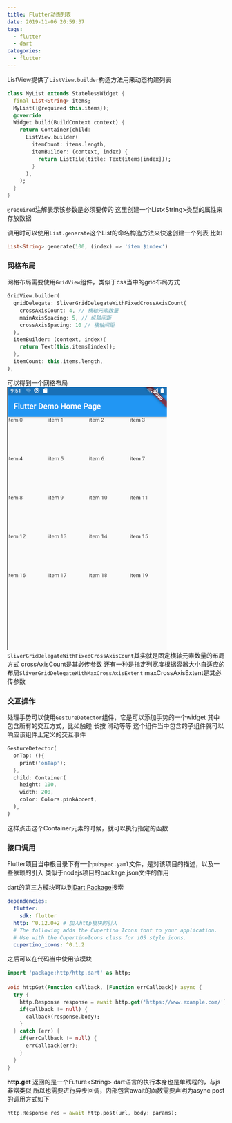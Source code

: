 ```yaml
---
title: Flutter动态列表
date: 2019-11-06 20:59:37
tags: 
  - flutter
  - dart
categories: 
  - flutter
---
```


ListView提供了`ListView.builder`构造方法用来动态构建列表
<!-- more -->

```dart
class MyList extends StatelessWidget {
  final List<String> items;
  MyList({@required this.items});
  @override
  Widget build(BuildContext context) {
    return Container(child:
      ListView.builder(
        itemCount: items.length,
        itemBuilder: (context, index) {
          return ListTile(title: Text(items[index]));
        }
      ),
    );
  }
}
```
`@required`注解表示该参数是必须要传的
这里创建一个List&lt;String&gt;类型的属性来存放数据

调用时可以使用`List.generate`这个List的命名构造方法来快速创建一个列表
比如
```dart
List<String>.generate(100, (index) => 'item $index')
```

### 网格布局
网格布局需要使用`GridView`组件，类似于css当中的grid布局方式
```dart
GridView.builder(
  gridDelegate: SliverGridDelegateWithFixedCrossAxisCount(
    crossAxisCount: 4, // 横轴元素数量
    mainAxisSpacing: 5, // 纵轴间距
    crossAxisSpacing: 10 // 横轴间距
  ),
  itemBuilder: (context, index){
    return Text(this.items[index]);
  },
  itemCount: this.items.length,
),
```
可以得到一个网格布局
![GridView](/images/flutter/GridView.png)
`SliverGridDelegateWithFixedCrossAxisCount`其实就是固定横轴元素数量的布局方式
crossAxisCount是其必传参数
还有一种是指定列宽度根据容器大小自适应的布局`SliverGridDelegateWithMaxCrossAxisExtent`
maxCrossAxisExtent是其必传参数

### 交互操作
处理手势可以使用`GestureDetector`组件，它是可以添加手势的一个widget
其中包含所有的交互方式，比如触碰 长按 滑动等等
这个组件当中包含的子组件就可以响应该组件上定义的交互事件
```dart
GestureDetector(
  onTap: (){
    print('onTap');
  },
  child: Container(
    height: 100,
    width: 200,
    color: Colors.pinkAccent,
  ),
)
```
这样点击这个Container元素的时候，就可以执行指定的函数


### 接口调用
Flutter项目当中根目录下有一个`pubspec.yaml`文件，是对该项目的描述，以及一些依赖的引入
类似于nodejs项目的package.json文件的作用

dart的第三方模块可以到[Dart Package](https://pub.dev/)搜索
```yaml
dependencies:
  flutter:
    sdk: flutter
  http: ^0.12.0+2 # 加入http模块的引入
  # The following adds the Cupertino Icons font to your application.
  # Use with the CupertinoIcons class for iOS style icons.
  cupertino_icons: ^0.1.2
```
之后可以在代码当中使用该模块
```dart
import 'package:http/http.dart' as http;

void httpGet(Function callback, [Function errCallback]) async {
  try {
    http.Response response = await http.get('https://www.example.com/');
    if(callback != null) {
      callback(response.body);
    }
  } catch (err) {
    if(errCallback != null) {
      errCallback(err);
    }
  }
}
```
**http.get** 返回的是一个Future&lt;String&gt;
dart语言的执行本身也是单线程的，与js非常类似
所以也需要进行异步回调，内部包含await的函数需要声明为async
post的调用方式如下
```dart
http.Response res = await http.post(url, body: params);
```
